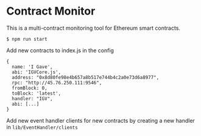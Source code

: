 # Contract Monitor

This is a multi-contract monitoring tool for Ethereum smart contracts.
```
$ npm run start
```
Add new contracts to index.js in the config
```
{
  name: 'I Gave',
  abi: 'IGVCore.js',
  address: "0x8d80fe98e4b657a8b517e744b4c2a0e73d6a8977",
  rpc: "http://45.76.250.111:9546",
  fromBlock: 0,
  toBlock: 'latest',
  handler: "IGV",
  abi: [...]
}
```

Add new event handler clients for new contracts by creating a new handler in `lib/EventHandler/clients`

